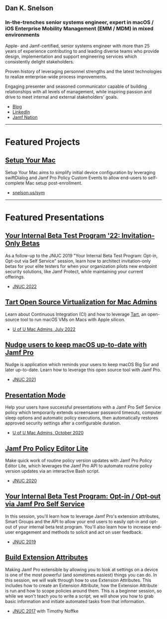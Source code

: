 ## Dan K. Snelson
### In-the-trenches senior systems engineer, expert in macOS / iOS Enterprise Mobility Management (EMM / MDM) in mixed environments

Apple- and Jamf-certified, senior systems engineer with more than 25 years of experience contributing to and leading diverse teams who provide design, implementation and support engineering services which consistently delight stakeholders.

Proven history of leveraging personnel strengths and the latest technologies to realize enterprise-wide process improvements.

Engaging presenter and seasoned communicator capable of building relationships with all levels of management, while inspiring passion and drive to meet internal and external stakeholders' goals.

- [Blog](https://snelson.us)
- [LinkedIn](https://www.linkedin.com/in/danksnelson/)
- [Jamf Nation](https://www.jamf.com/jamf-nation/users/13004/dan-snelson)

---

# Featured Projects

## [Setup Your Mac](https://github.com/dan-snelson/Setup-Your-Mac/blob/main/README.md)

Setup Your Mac aims to simplify initial device configuration by leveraging swiftDialog and Jamf Pro Policy Custom Events to allow end-users to self-complete Mac setup post-enrollment.

- [snelson.us/sym](https://snelson.us/sym)

---

# Featured Presentations

## [Your Internal Beta Test Program '22: Invitation-Only Betas](https://snelson.us/2022/09/invitation-only-betas/)

As a follow-up to the JNUC 2019 "Your Internal Beta Test Program: Opt-in, Opt-out via Self Service" session, learn how to architect invitation-only betas for your elite testers for when your organization pilots new endpoint security solutions, like Jamf Protect, while maintaining your current offerings.

- [JNUC 2022](https://snelson.us/2022/09/invitation-only-betas/)

## [Tart Open Source Virtualization for Mac Admins](https://snelson.us/2022/05/testing-sideways-jamf-pro-enrollments-with-tart/)

Learn about Continuous Integration (CI) and how to leverage [Tart](https://slack.com/app_redirect?channel=C03QARN6ATV), an open-source tool to run macOS VMs on Macs with Apple silicon.

- [U of U Mac Admins, July 2022](https://stream.lib.utah.edu/index.php?c=details&id=13511)

## [Nudge users to keep macOS up-to-date with Jamf Pro](https://github.com/dan-snelson/Nudge-Post-install/blob/main/README.md)

Nudge is application which reminds your users to keep macOS Big Sur and later up-to-date. Learn how to leverage this open source tool with Jamf Pro.

- [JNUC 2021](https://www.youtube.com/watch?v=6vN9pN0_ZuI)

## [Presentation Mode](https://github.com/dan-snelson/Presentation-Mode/blob/master/README.md)

Help your users have successful presentations with a Jamf Pro Self Service policy which temporarily extends screensaver password timeouts, computer sleep options and automatic policy executions, then automatically restores approved security settings after a configurable duration.

- [U of U Mac Admins, October 2020](https://stream.lib.utah.edu/index.php?c=details&id=13383)



## [Jamf Pro Policy Editor Lite](https://github.com/dan-snelson/Jamf-Pro-Policy-Editor-Lite)

Make quick work of routine policy version updates with Jamf Pro Policy Editor Lite, which leverages the Jamf Pro API to automate routine policy version updates via an interactive Bash script.

- [JNUC 2020](https://youtu.be/YB9hYTMapG0)



## [Your Internal Beta Test Program: Opt-in / Opt-out via Jamf Pro Self Service](https://github.com/dan-snelson/Internal-Beta-Test-Program/blob/master/README.md)

In this session, you'll learn how to leverage Jamf Pro's extension attributes, Smart Groups and the API to allow your end users to easily opt-in and opt-out of your internal beta test program. You'll also learn how to increase end-user engagement and methods to solicit and act on user feedback.

- [JNUC 2019](https://youtu.be/AhYPVvO7LwM)



## [Build Extension Attributes](https://www.jamf.com/jamf-nation/discussions/25815/jnuc-2017-how-to-build-extension-attributes)

Making Jamf Pro extensible by allowing you to look at settings on a device is one of the most powerful (and sometimes easiest) things you can do. In this session, we will walk through how to use Extension Attributes. This includes how to create an Extension Attribute, how the Extension Attribute is run and how to scope policies around them. This is a beginner session, so while we won't teach you to write a script, we will show you how to grab basic information and initiate automated tasks from that information.

- [JNUC 2017](https://youtu.be/U6j2CK4NU-4) with Timothy Noffke

